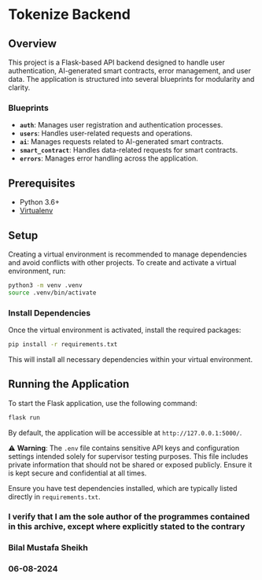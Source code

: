 # Tokenize Backend

## Overview

This project is a Flask-based API backend designed to handle user authentication, AI-generated smart contracts, error management, and user data. The application is structured into several blueprints for modularity and clarity.

### Blueprints

- **`auth`**: Manages user registration and authentication processes.
- **`users`**: Handles user-related requests and operations.
- **`ai`**: Manages requests related to AI-generated smart contracts.
- **`smart_contract`**: Handles data-related requests for smart contracts.
- **`errors`**: Manages error handling across the application.

## Prerequisites

- Python 3.6+
- [Virtualenv](https://virtualenv.pypa.io/en/stable/installation/)

## Setup

Creating a virtual environment is recommended to manage dependencies and avoid conflicts with other projects. To create and activate a virtual environment, run:

```bash
python3 -m venv .venv
source .venv/bin/activate
```

### Install Dependencies

Once the virtual environment is activated, install the required packages:

```bash
pip install -r requirements.txt
```

This will install all necessary dependencies within your virtual environment.

## Running the Application

To start the Flask application, use the following command:

```bash
flask run
```

By default, the application will be accessible at `http://127.0.0.1:5000/`.


⚠️ **Warning**: The `.env` file contains sensitive API keys and configuration settings intended solely for supervisor testing purposes. This file includes private information that should not be shared or exposed publicly. Ensure it is kept secure and confidential at all times.


Ensure you have test dependencies installed, which are typically listed directly in `requirements.txt`.

### I verify that I am the sole author of the programmes contained in this archive, except where explicitly stated to the contrary

### Bilal Mustafa Sheikh

### 06-08-2024